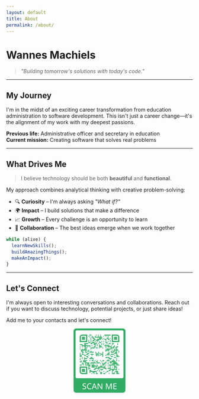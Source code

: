 ```yaml
---
layout: default
title: About
permalink: /about/
---
```


# Wannes Machiels

> *"Building tomorrow's solutions with today's code."*

---

## My Journey

I'm in the midst of an exciting career transformation from education administration to software development. This isn't just a career change—it's the alignment of my work with my deepest passions.

**Previous life:** Administrative officer and secretary in education  
**Current mission:** Creating software that solves real problems

---

## What Drives Me

> I believe technology should be both **beautiful** and **functional**.

My approach combines analytical thinking with creative problem-solving:

- 🔍 **Curiosity** – I'm always asking *"What if?"*
- 🌍 **Impact** – I build solutions that make a difference
- 📈 **Growth** – Every challenge is an opportunity to learn
- 🤝 **Collaboration** – The best ideas emerge when we work together

```javascript
while (alive) {
  learnNewSkills();
  buildAmazingThings();
  makeAnImpact();
}
```

---

## Let's Connect

I'm always open to interesting conversations and collaborations. Reach out if you want to discuss technology, potential projects, or just share ideas!

Add me to your contacts and let's connect!

 <img src="assets/images/qr-w_scan-me.svg" style="width: 10em; margin-bottom: 2em; display: block; margin-left: auto; margin-right: auto;">